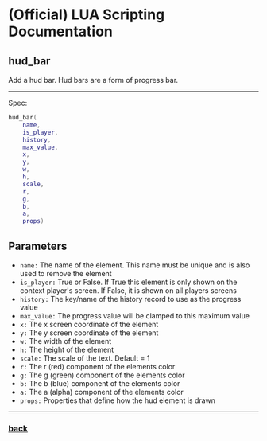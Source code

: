 
# (Official) LUA Scripting Documentation

## hud_bar

Add a hud bar. Hud bars are a form of progress bar.

___

Spec:

```lua
hud_bar(
	name,
	is_player,
	history,
	max_value,
	x,
	y,
	w,
	h,
	scale,
	r,
	g,
	b,
	a,
	props)
```

## Parameters

- `name:` The name of the element. This name must be unique and is also used to remove the element
- `is_player:` True or False. If True this element is only shown on the context player's screen. If False, it is shown on all players screens
- `history:` The key/name of the history record to use as the progress value
- `max_value:` The progress value will be clamped to this maximum value
- `x:` The x screen coordinate of the element
- `y:` The y screen coordinate of the element
- `w:` The width of the element
- `h:` The height of the element
- `scale:` The scale of the text. Default = 1
- `r:` The r (red) component of the elements color
- `g:` The g (green) component of the elements color
- `b:` The b (blue) component of the elements color
- `a:` The a (alpha) component of the elements color
- `props:` Properties that define how the hud element is drawn

___

### [back](../hud)
